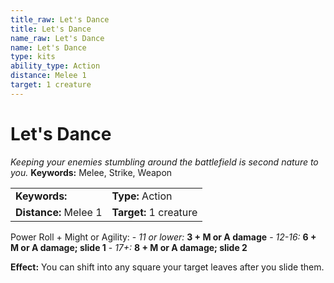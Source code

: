 ```yaml
---
title_raw: Let's Dance
title: Let's Dance
name_raw: Let's Dance
name: Let's Dance
type: kits
ability_type: Action
distance: Melee 1
target: 1 creature
---
```


# Let's Dance

*Keeping your enemies stumbling around the battlefield is second nature to you.* **Keywords:** Melee, Strike, Weapon

|                       |                        |
| :-------------------- | :--------------------- |
| **Keywords:**         | **Type:** Action       |
| **Distance:** Melee 1 | **Target:** 1 creature |

Power Roll + Might or Agility: - *11 or lower:* **3 + M or A damage** - *12-16:* **6 + M or A damage; slide 1** - *17+:* **8 + M or A damage; slide 2**

**Effect:** You can shift into any square your target leaves after you slide them.

